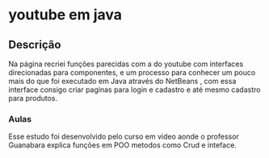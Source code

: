 # youtube em java

## Descrição

Na página recriei funções parecidas com a do youtube com interfaces direcionadas para componentes, e um processo para conhecer um pouco mais do que foi executado em Java através do NetBeans , com essa interface consigo criar paginas para login e cadastro e até mesmo cadastro para produtos. 

### Aulas

Esse estudo foi desenvolvido pelo curso em video aonde o professor Guanabara explica funções em POO metodos como Crud e inteface.


